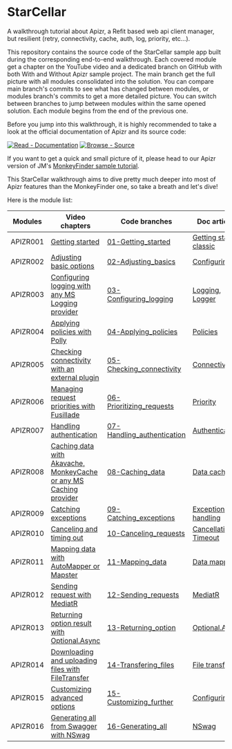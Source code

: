 # StarCellar
A walkthrough tutorial about Apizr, a Refit based web api client manager, but resilient (retry, connectivity, cache, auth, log, priority, etc...).

This repository contains the source code of the StarCellar sample app built during the corresponding end-to-end walkthrough.
Each covered module get a chapter on the YouTube video and a dedicated branch on GitHub with both With and Without Apizr sample project.
The main branch get the full picture with all modules consolidated into the solution.
You can compare main branch's commits to see what has changed between modules, or modules branch's commits to get a more detailed picture.
You can switch between branches to jump between modules within the same opened solution.
Each module begins from the end of the previous one.

Before you jump into this walkthrough, it is highly recommended to take a look at the official documentation of Apizr and its source code:

[![Read - Documentation](https://img.shields.io/badge/read-documentation-blue?style=for-the-badge)](https://apizr.net/ "Go to project documentation") [![Browse - Source](https://img.shields.io/badge/browse-source_code-lightgrey?style=for-the-badge)](https://github.com/Respawnsive/Apizr "Go to project repository")

If you want to get a quick and small picture of it, please head to our Apizr version of JM's [MonkeyFinder sample tutorial](https://www.github.com).

This StarCellar walkthrough aims to dive pretty much deeper into most of Apizr features than the MonkeyFinder one, so take a breath and let's dive!

Here is the module list:

|Modules|Video chapters|Code branches|Doc articles|
|---|---|---|---|
|APIZR001|[Getting started](https://www.youtube.com)|[01-Getting_started](https://github.com/Respawnsive/StarCellar/tree/01-Getting_started)|[Getting started classic](https://www.apizr.net/articles/gettingstarted_classic.html?tabs=tabid-extended)|
|APIZR002|[Adjusting basic options](https://www.youtube.com)|[02-Adjusting_basics](https://www.github.com)|[Configuring](https://www.apizr.net/articles/config.html)|
|APIZR003|[Configuring logging with any MS Logging provider](https://www.youtube.com)|[03-Configuring_logging](https://www.github.com)|[Logging](https://www.apizr.net/articles/config_logging.html?tabs=tabid-designing), [Logger](https://www.apizr.net/articles/config_logger.html?tabs=tabid-static)|
|APIZR004|[Applying policies with Polly](https://www.youtube.com)|[04-Applying_policies](https://www.github.com)|[Policies](https://www.apizr.net/articles/config_policies.html?tabs=tabid-static)|
|APIZR005|[Checking connectivity with an external plugin](https://www.youtube.com)|[05-Checking_connectivity](https://www.github.com)|[Connectivity](https://www.apizr.net/articles/config_connectivity.html?tabs=tabid-static)|
|APIZR006|[Managing request priorities with Fusillade](https://www.youtube.com)|[06-Prioritizing_requests](https://www.github.com)|[Priority](https://www.apizr.net/articles/config_priority.html?tabs=tabid-designing)|
|APIZR007|[Handling authentication](https://www.youtube.com)|[07-Handling_authentication](https://www.github.com)|[Authentication](https://www.apizr.net/articles/config_auth.html?tabs=tabid-static)|
|APIZR008|[Caching data with Akavache, MonkeyCache or any MS Caching provider](https://www.youtube.com)|[08-Caching_data](https://www.github.com)|[Data caching](https://www.apizr.net/articles/config_datacaching.html?tabs=tabid-inmemory%2Ctabid-static)|
|APIZR009|[Catching exceptions](https://www.youtube.com)|[09-Catching_exceptions](https://www.github.com)|[Exception handling](https://www.apizr.net/articles/config_exceptions.html?tabs=tabid-registering)|
|APIZR010|[Canceling and timing out](https://www.youtube.com)|[10-Canceling_requests](https://www.github.com)|[Cancellation](https://www.apizr.net/articles/config_cancellation.html), [Timeout](https://www.apizr.net/articles/config_timeout.html?tabs=tabid-designing)|
|APIZR011|[Mapping data with AutoMapper or Mapster](https://www.youtube.com)|[11-Mapping_data](https://www.github.com)|[Data mapping](https://www.apizr.net/articles/config_datamapping.html?tabs=tabid-static)|
|APIZR012|[Sending request with MediatR](https://www.youtube.com)|[12-Sending_requests](https://www.github.com)|[MediatR](https://www.apizr.net/articles/config_mediatr.html?tabs=tabid-imediator)|
|APIZR013|[Returning option result with Optional.Async](https://www.youtube.com)|[13-Returning_option](https://www.github.com)|[Optional.Async](https://www.apizr.net/articles/config_optional.html?tabs=tabid-imediator)|
|APIZR014|[Downloading and uploading files with FileTransfer](https://www.youtube.com)|[14-Transfering_files](https://www.github.com)|[File transfer](https://www.apizr.net/articles/config_transfer.html?tabs=tabid-upload%2Ctabid-static%2Ctabid-globally)|
|APIZR015|[Customizing advanced options](https://www.youtube.com)|[15-Customizing_further](https://www.github.com)|[Configuring](https://www.apizr.net/articles/config.html)|
|APIZR016|[Generating all from Swagger with NSwag](https://www.youtube.com)|[16-Generating_all](https://www.github.com)|[NSwag](https://www.apizr.net/articles/tools_nswag.html)|